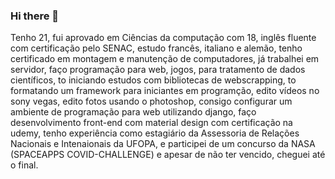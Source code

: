 ### Hi there 👋

Tenho 21, fui aprovado em Ciências da computação com 18, inglês fluente com certificação pelo SENAC, estudo francês, italiano e alemão, tenho certificado em montagem e manutenção de computadores, já trabalhei em servidor, faço programação para web, jogos, para tratamento de dados científicos, to iniciando estudos com bibliotecas de webscrapping, to formatando um framework para iniciantes em programção, edito vídeos no sony vegas, edito fotos usando o photoshop, consigo configurar um ambiente de programação para web utilizando django, faço desenvolvimento front-end com material design com certificação na udemy, tenho experiência como estagiário da Assessoria de Relações Nacionais e Intenaionais da UFOPA, e participei de um concurso da NASA (SPACEAPPS COVID-CHALLENGE) e apesar de não ter vencido, cheguei até o final.
